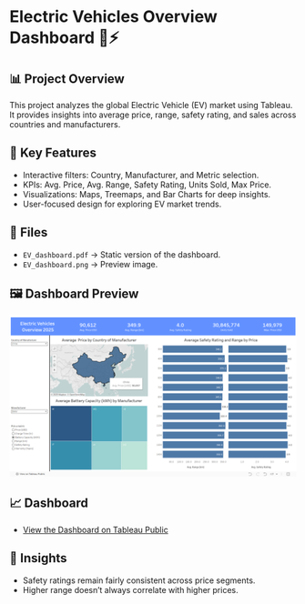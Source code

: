 # Electric Vehicles Overview Dashboard 🚗⚡

## 📊 Project Overview
This project analyzes the global Electric Vehicle (EV) market using Tableau.  
It provides insights into average price, range, safety rating, and sales across countries and manufacturers.  

## 🔑 Key Features
- Interactive filters: Country, Manufacturer, and Metric selection.  
- KPIs: Avg. Price, Avg. Range, Safety Rating, Units Sold, Max Price.  
- Visualizations: Maps, Treemaps, and Bar Charts for deep insights.  
- User-focused design for exploring EV market trends.  

## 📂 Files 
- `EV_dashboard.pdf` → Static version of the dashboard.  
- `EV_dashboard.png` → Preview image.  

## 🖼️ Dashboard Preview
![EV Dashboard Preview](EV_dashboard.png)  

## 📈 Dashboard
- [View the Dashboard on Tableau Public](https://public.tableau.com/shared/P83FF9SDS?:display_count=n&:origin=viz_share_link)

## 📌 Insights
- Safety ratings remain fairly consistent across price segments.  
- Higher range doesn’t always correlate with higher prices.  
